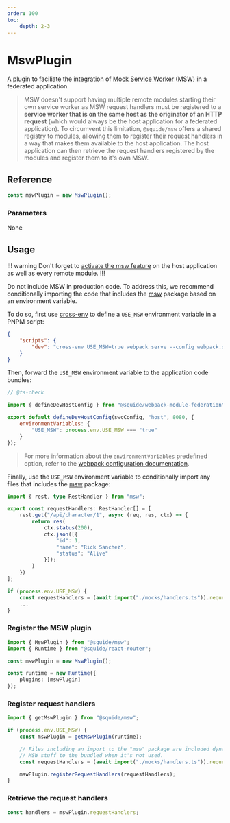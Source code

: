 ```yaml
---
order: 100
toc:
    depth: 2-3
---
```


# MswPlugin

A plugin to faciliate the integration of [Mock Service Worker](https://mswjs.io/) (MSW) in a federated application.

> MSW doesn't support having multiple remote modules starting their own service worker as MSW request handlers must be registered to a **service worker that is on the same host as the originator of an HTTP request** (which would always be the host application for a federated application). To circumvent this limitation, `@squide/msw` offers a shared registry to modules, allowing them to register their request handlers in a way that makes them available to the host application. The host application can then retrieve the request handlers registered by the modules and register them to it's own MSW.

## Reference

```ts
const mswPlugin = new MswPlugin();
```

### Parameters

None

## Usage

!!! warning
Don't forget to [activate the msw feature](../webpack/defineDevHostConfig.md#activate-optional-features) on the host application as well as every remote module.
!!!

Do not include MSW in production code. To address this, we recommend conditionally importing the code that includes the [msw](https://www.npmjs.com/package/msw) package based on an environment variable.

To do so, first use [cross-env](https://www.npmjs.com/package/cross-env) to define a `USE_MSW` environment variable in a PNPM script:

```json package.json
{
    "scripts": {
        "dev": "cross-env USE_MSW=true webpack serve --config webpack.dev.js"
    }
}
```

Then, forward the `USE_MSW` environment variable to the application code bundles:

```js !#7 webpack.dev.js
// @ts-check

import { defineDevHostConfig } from "@squide/webpack-module-federation";

export default defineDevHostConfig(swcConfig, "host", 8080, {
    environmentVariables: {
        "USE_MSW": process.env.USE_MSW === "true"
    }
});
```

> For more information about the `environmentVariables` predefined option, refer to the [webpack configuration documentation](https://gsoft-inc.github.io/wl-web-configs/webpack/configure-dev/#define-environment-variables).

Finally, use the `USE_MSW` environment variable to conditionally import any files that includes the [msw](https://www.npmjs.com/package/msw) package:

```ts mocks/handlers.ts
import { rest, type RestHandler } from "msw";

export const requestHandlers: RestHandler[] = [
    rest.get("/api/character/1", async (req, res, ctx) => {
        return res(
            ctx.status(200),
            ctx.json([{
                "id": 1,
                "name": "Rick Sanchez",
                "status": "Alive"
            }]);
        )
    })
];
```

```ts !#1 register.tsx
if (process.env.USE_MSW) {
    const requestHandlers = (await import("./mocks/handlers.ts")).requestHandlers;
    ...
}
```

### Register the MSW plugin

```ts !#7
import { MswPlugin } from "@squide/msw";
import { Runtime } from "@squide/react-router";

const mswPlugin = new MswPlugin();

const runtime = new Runtime({
    plugins: [mswPlugin]
});
```

### Register request handlers

```ts !#3,8,10
import { getMswPlugin } from "@squide/msw";

if (process.env.USE_MSW) {
    const mswPlugin = getMswPlugin(runtime);

    // Files including an import to the "msw" package are included dynamically to prevent adding
    // MSW stuff to the bundled when it's not used.
    const requestHandlers = (await import("./mocks/handlers.ts")).requestHandlers;

    mswPlugin.registerRequestHandlers(requestHandlers);
}
```

### Retrieve the request handlers

```ts
const handlers = mswPlugin.requestHandlers;
```

